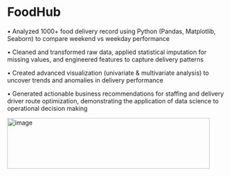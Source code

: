 # FoodHub
•	Analyzed 1000+ food delivery record using Python (Pandas, Matplotlib, Seaborn) to compare weekend vs weekday performance

•	Cleaned and transformed raw data, applied statistical imputation for missing values, and engineered features to capture delivery patterns

•	Created advanced visualization (univariate & multivariate analysis) to uncover trends and anomalies in delivery performance

•	Generated actionable business recommendations for staffing and delivery driver route optimization, demonstrating the application of data science to operational decision making

<img width="468" height="117" alt="image" src="https://github.com/user-attachments/assets/70a3e710-818c-428d-be1f-9112d6ceadb6" />
